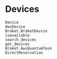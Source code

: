 # Devices

```@docs
Device
AwsDevice
Braket.BraketDevice
isavailable
search_devices
get_devices
Braket.AwsQuantumTask
DirectReservation
```
